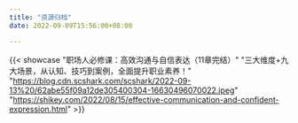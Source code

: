 ```yaml
---
title: "资源归档"
date: 2022-09-09T15:56:00+08:00

---
```


{{< showcase "职场人必修课：高效沟通与自信表达（11章完结）" "三大维度+九大场景，从认知、技巧到案例，全面提升职业素养！" "https://blog.cdn.scshark.com/scshark/2022-09-13%20/62abe55f09a12de305400304-16630496070022.jpeg"  "https://shikey.com/2022/08/15/effective-communication-and-confident-expression.html" >}}



